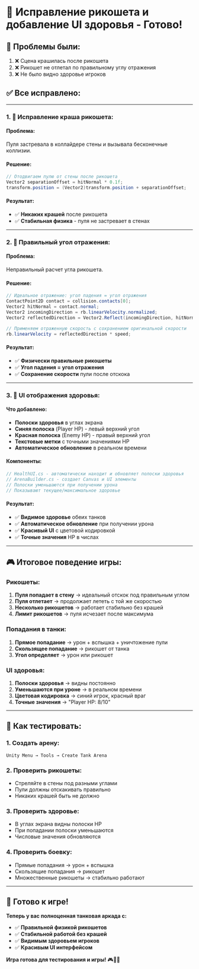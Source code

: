 # 🎯 Исправление рикошета и добавление UI здоровья - Готово!

## 🐛 **Проблемы были:**
1. ❌ Сцена крашилась после рикошета
2. ❌ Рикошет не отлетал по правильному углу отражения  
3. ❌ Не было видно здоровье игроков

## ✅ **Все исправлено:**

---

### **1. 🔧 Исправление краша рикошета:**

#### **Проблема:** 
Пуля застревала в коллайдере стены и вызывала бесконечные коллизии.

#### **Решение:**
```csharp
// Отодвигаем пулю от стены после рикошета
Vector2 separationOffset = hitNormal * 0.1f;
transform.position = (Vector2)transform.position + separationOffset;
```

#### **Результат:**
- ✅ **Никаких крашей** после рикошета
- ✅ **Стабильная физика** - пуля не застревает в стенах

---

### **2. 🎯 Правильный угол отражения:**

#### **Проблема:**
Неправильный расчет угла рикошета.

#### **Решение:**
```csharp
// Идеальное отражение: угол падения = угол отражения
ContactPoint2D contact = collision.contacts[0];
Vector2 hitNormal = contact.normal;
Vector2 incomingDirection = rb.linearVelocity.normalized;
Vector2 reflectedDirection = Vector2.Reflect(incomingDirection, hitNormal);

// Применяем отраженную скорость с сохранением оригинальной скорости
rb.linearVelocity = reflectedDirection * speed;
```

#### **Результат:**
- ✅ **Физически правильные рикошеты**
- ✅ **Угол падения = угол отражения**
- ✅ **Сохранение скорости** пули после отскока

---

### **3. 💚 UI отображения здоровья:**

#### **Что добавлено:**
- **Полоски здоровья** в углах экрана
- **Синяя полоска** (Player HP) - левый верхний угол
- **Красная полоска** (Enemy HP) - правый верхний угол
- **Текстовые метки** с точными значениями HP
- **Автоматическое обновление** в реальном времени

#### **Компоненты:**
```csharp
// HealthUI.cs - автоматически находит и обновляет полоски здоровья
// ArenaBuilder.cs - создает Canvas и UI элементы
// Полоски уменьшаются при получении урона
// Показывают текущее/максимальное здоровье
```

#### **Результат:**
- ✅ **Видимое здоровье** обеих танков
- ✅ **Автоматическое обновление** при получении урона
- ✅ **Красивый UI** с цветовой кодировкой
- ✅ **Точные значения** HP в числах

---

## 🎮 **Итоговое поведение игры:**

### **Рикошеты:**
1. **Пуля попадает в стену** → идеальный отскок под правильным углом
2. **Пуля отлетает** → продолжает лететь с той же скоростью
3. **Несколько рикошетов** → работает стабильно без крашей
4. **Лимит рикошетов** → пуля исчезает после максимума

### **Попадания в танки:**
1. **Прямое попадание** → урон + вспышка + уничтожение пули
2. **Скользящее попадание** → рикошет от танка
3. **Угол определяет** → урон или рикошет

### **UI здоровья:**
1. **Полоски здоровья** → видны постоянно
2. **Уменьшаются при уроне** → в реальном времени
3. **Цветовая кодировка** → синий игрок, красный враг
4. **Точные значения** → "Player HP: 8/10"

---

## 🚀 **Как тестировать:**

### **1. Создать арену:**
```
Unity Menu → Tools → Create Tank Arena
```

### **2. Проверить рикошеты:**
- Стреляйте в стены под разными углами
- Пули должны отскакивать правильно
- Никаких крашей быть не должно

### **3. Проверить здоровье:**
- В углах экрана видны полоски HP
- При попадании полоски уменьшаются
- Числовые значения обновляются

### **4. Проверить боевку:**
- Прямые попадания → урон + вспышка
- Скользящие попадания → рикошет
- Множественные рикошеты → стабильно работают

---

## 🎯 **Готово к игре!**

**Теперь у вас полноценная танковая аркада с:**
- ✅ **Правильной физикой рикошетов**
- ✅ **Стабильной работой без крашей**  
- ✅ **Видимым здоровьем игроков**
- ✅ **Красивым UI интерфейсом**

**Игра готова для тестирования и игры!** 🎮🚀✨